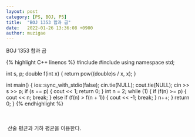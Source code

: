 ```yaml
---
layout: post
category: [PS, BOJ, P5]
title:  "BOJ 1353 합과 곱"
date:   2022-01-26 13:36:08 +0900
author: muzigae
---
```

BOJ 1353 합과 곱

{% highlight C++ linenos %}
#include <iostream>
#include <cmath>
using namespace std;

int s, p;
double f(int x) {
	return pow((double)s / x, x);
}

int main() {
	ios::sync_with_stdio(false); cin.tie(NULL); cout.tie(NULL);
	cin >> s >> p;
	if (s == p) {
		cout << 1; return 0;
	}
	int n = 2;
	while (1) {
		if (f(n) >= p) {
			cout << n; break;
		}
		else if (f(n) > f(n + 1)) {
			cout << -1; break;
		} n++;
	}
	return 0;
}
{% endhighlight %}

<br><br>
&nbsp;산술 평균과 기하 평균을 이용한다.